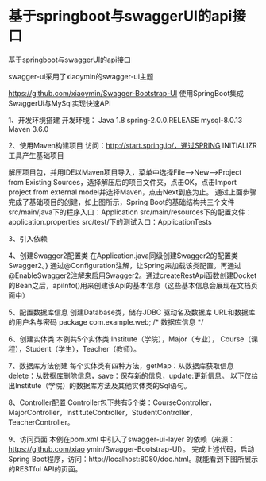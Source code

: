 # 基于springboot与swaggerUI的api接口

基于springboot与swaggerUI的api接口

swagger-ui采用了xiaoymin的swagger-ui主题

https://github.com/xiaoymin/Swagger-Bootstrap-UI
使用SpringBoot集成SwaggerUi与MySql实现快速API

1、开发环境搭建
开发环境：
Java 1.8
spring-2.0.0.RELEASE
mysql-8.0.13
Maven 3.6.0


2、使用Maven构建项目
访问：http://start.spring.io/，通过SPRING INITIALIZR工具产生基础项目

解压项目包，并用IDE以Maven项目导入，菜单中选择File–>New–>Project from Existing Sources，选择解压后的项目文件夹，点击OK，点击Import project from external model并选择Maven，点击Next到底为止。
通过上面步骤完成了基础项目的创建，如上图所示，Spring Boot的基础结构共三个文件
src/main/java下的程序入口：Application
src/main/resources下的配置文件：application.properties
src/test/下的测试入口：ApplicationTests

3、引入依赖

4、创建Swagger2配置类
在Application.java同级创建Swagger2的配置类Swagger2。}
通过@Configuration注解，让Spring来加载该类配置。再通过@EnableSwagger2注解来启用Swagger2。通过createRestApi函数创建Docket的Bean之后，apiInfo()用来创建该Api的基本信息（这些基本信息会展现在文档页面中）

5、配置数据库信息
创建Database类，储存JDBC 驱动名及数据库 URL和数据库的用户名与密码
package com.example.web;
/*
数据库信息
 */


6、创建实体类
本例共5个实体类:Institute（学院），Major（专业），	Course（课程），Student（学生），Teacher（教师）。

7、数据库方法创建
每个实体类有四种方法，getMap：从数据库获取信息delete：从数据库删除信息，save：保存新的信息，update:更新信息。
以下仅给出Institute（学院）的数据库方法及其他实体类的Sql语句。

8、Controller配置
Controller包下共有5个类：CourseController，MajorController，InstituteController，StudentController，TeacherController。

9、访问页面
本例在pom.xml 中引入了swagger-ui-layer 的依赖（来源：https://github.com/xiao
ymin/Swagger-Bootstrap-UI）。
完成上述代码，启动Spring Boot程序，访问：http://localhost:8080/doc.html。就能看到下图所展示的RESTful API的页面。


